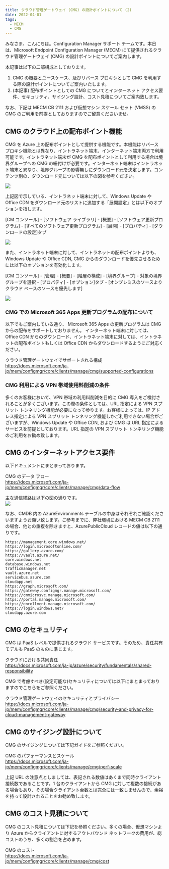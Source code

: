 ```yaml
---
title: クラウド管理ゲートウェイ (CMG) の設計ポイントについて (2)
date: 2022-04-01
tags:
  - MECM
  - CMG
---
```


みなさま、こんにちは。Configuration Manager サポート チームです。本日は、Microsoft Endpoint Configuration Manager (MECM) にて提供されるクラウド管理ゲートウェイ (CMG) の設計ポイントについてご案内します。  

本記事は以下の二部構成としております。
1. CMG の概要とユースケース、及びリバース プロキシとして CMG を利用する際の設計ポイントについてご案内いたします。
2. (本記事) 配布ポイントとしての CMG についてとインターネット アクセス要件、セキュリティ、サイジング設計、コスト見積についてご案内致します。  

なお、下記は MECM CB 2111 および仮想マシン スケール セット (VMSS) の CMG のご利用を前提としておりますのでご留意くださいませ。

## CMG のクラウド上の配布ポイント機能

CMG を Azure 上の配布ポイントとして提供する機能です。本機能はリバース プロキシ機能とは異なり、イントラネット端末、インターネット端末両方で利用可能です。イントラネット端末が CMG を配布ポイントとして利用する場合は境界グループへの CMG の紐付けが必要です。インターネット端末はイントラネット端末と異なり、境界グループの影響無しにダウンロード元を決定します。コンテンツ別の、ダウンロード元については以下の図を参考ください。

![](./20220401_01/20220401_01_01.png)  

上記図で示している、イントラネット端末に対して、Windows Update や Office CDN をダウンロード元のリストに追加する「展開設定」とは以下のオプションを指します。  

[CM コンソール] - [ソフトウェア ライブラリ] - [概要] - [ソフトウェア更新プログラム] - [すべてのソフトウェア更新プログラム] - [展開] - [プロパティ] - [ダウンロードの設定]タブ

![](./20220401_01/20220401_01_02.png)  

また、イントラネット端末に対して、イントラネットの配布ポイントよりも、Windows Update や Office CDN, CMG からのダウンロードを優先させるためには以下のオプションを有効化します。  

[CM コンソール] - [管理] - [概要] - [階層の構成] - [境界グループ] - 対象の境界グループを選択 - [プロパティ] - [オプション]タブ - [オンプレミスのソースよりクラウド ベースのソースを優先します]  

![](./20220401_01/20220401_01_03.png)  

### CMG での Microsoft 365 Apps 更新プログラムの配布について

以下でもご案内している通り、 Microsoft 365 Apps の更新プログラムは CMG からの配布をサポートしておりません。 インターネット端末に対しては、 Office CDN からのダウンロード、イントラネット端末に対しては、イントラネットの配布ポイントもしくは Office CDN からダウンロードするようにご対応ください。

クラウド管理ゲートウェイでサポートされる構成  
https://docs.microsoft.com/ja-jp/mem/configmgr/core/clients/manage/cmg/supported-configurations  

### CMG 利用による VPN 帯域使用料削減の条件

多くのお客様において、VPN 帯域の利用料削減を目的に CMG 導入をご検討されることが多くございます。この際の条件としては、URL 指定による VPN スプリット トンネリング機能が必要になって参ります。お客様によっては、IP アドレス指定による VPN スプリット トンネリング機能しかご利用できない場合がございますが、Windows Update や Office CDN, および CMG は URL 指定によるサービスを前提としております。URL 指定の VPN スプリット トンネリング機能のご利用をお勧め致します。

## CMG のインターネットアクセス要件

以下ドキュメントにまとまっております。

CMG のデータ フロー  
https://docs.microsoft.com/ja-jp/mem/configmgr/core/clients/manage/cmg/data-flow

主な通信経路は以下の図の通りです。  
![](./20220401_01/20220401_01_04.png)

なお、CMDB 内の AzureEnvironments テーブルの中身はそれぞれご確認くださいますようお願い致します。ご参考までに、弊社環境における MECM CB 2111 の場合、他との重複を除きますと、AzurePublicCloud レコードの値は以下の通りです。

```
https://management.core.windows.net/
https://login.microsoftonline.com/
https://gallery.azure.com/
https://vault.azure.net/
core.windows.net
database.windows.net
trafficmanager.net
vault.azure.net
servicebus.azure.com
cloudapp.net
https://graph.microsoft.com/
https://gateway.configmgr.manage.microsoft.com/
https://cmmicrosvc.manage.microsoft.com/
https://portal.manage.microsoft.com/
https://enrollment.manage.microsoft.com/
https://login.windows.net/
cloudapp.azure.com
```

## CMG のセキュリティ

CMG は PaaS レベルで提供されるクラウド サービスです。そのため、責任共有モデルも PaaS のものに準じます。

クラウドにおける共同責任  
https://docs.microsoft.com/ja-jp/azure/security/fundamentals/shared-responsibility

CMG で考慮すべき(設定可能な)セキュリティについては以下にまとまっておりますのでこちらをご参照ください。

クラウド管理ゲートウェイのセキュリティとプライバシー  
https://docs.microsoft.com/ja-jp/mem/configmgr/core/clients/manage/cmg/security-and-privacy-for-cloud-management-gateway

## CMG のサイジング設計について

CMG のサイジングについては下記ガイドをご参照ください。

CMG のパフォーマンスとスケール  
https://docs.microsoft.com/ja-jp/mem/configmgr/core/clients/manage/cmg/perf-scale

上記 URL の注意点としましては、表記される数値はあくまで同時クライアント接続数であることです。1 台のクライアントから CMG に対して複数の接続がある場合もあり、その場合クライアント台数とは完全には一致しませんので、余裕を持って設計されることをお勧め致します。


## CMG のコスト見積について

CMG のコスト見積については下記を参照ください。多くの場合、仮想マシンより Azure からクライアントに対するアウトバウンド ネットワークの費用が、総コストのうち、多くの割合を占めます。

CMG のコスト  
https://docs.microsoft.com/ja-jp/mem/configmgr/core/clients/manage/cmg/cost